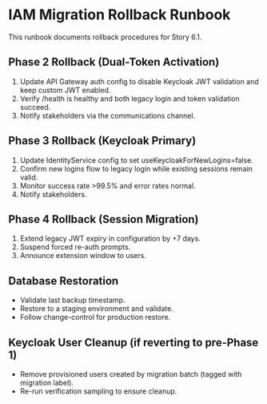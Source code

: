 # IAM Migration Rollback Runbook

This runbook documents rollback procedures for Story 6.1.

## Phase 2 Rollback (Dual-Token Activation)
1. Update API Gateway auth config to disable Keycloak JWT validation and keep custom JWT enabled.
2. Verify /health is healthy and both legacy login and token validation succeed.
3. Notify stakeholders via the communications channel.

## Phase 3 Rollback (Keycloak Primary)
1. Update IdentityService config to set useKeycloakForNewLogins=false.
2. Confirm new logins flow to legacy login while existing sessions remain valid.
3. Monitor success rate >99.5% and error rates normal.
4. Notify stakeholders.

## Phase 4 Rollback (Session Migration)
1. Extend legacy JWT expiry in configuration by +7 days.
2. Suspend forced re-auth prompts.
3. Announce extension window to users.

## Database Restoration
- Validate last backup timestamp.
- Restore to a staging environment and validate.
- Follow change-control for production restore.

## Keycloak User Cleanup (if reverting to pre-Phase 1)
- Remove provisioned users created by migration batch (tagged with migration label).
- Re-run verification sampling to ensure cleanup.
